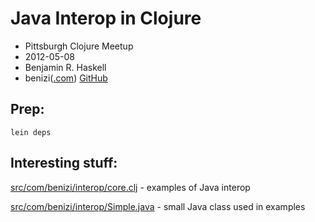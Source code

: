 # Java Interop in Clojure

- Pittsburgh Clojure Meetup
- 2012-05-08
- Benjamin R. Haskell
- benizi([.com](http://benizi.com)) [GitHub](https://github.com/benizi)

## Prep:

```shell
lein deps
```

## Interesting stuff:

[src/com/benizi/interop/core.clj](src/com/benizi/interop/core.clj) - examples of Java interop

[src/com/benizi/interop/Simple.java](src/com/benizi/interop/Simple.java) - small Java class used in examples
